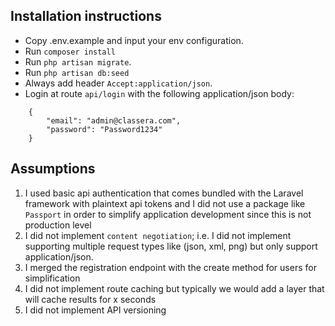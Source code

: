 ## Installation instructions

- Copy .env.example and input your env configuration.
- Run `composer install`
- Run `php artisan migrate`.
- Run `php artisan db:seed`
- Always add header `Accept:application/json`.
- Login at route `api/login` with the following application/json body:
```
    {
        "email": "admin@classera.com",
        "password": "Password1234"
    }
```

## Assumptions

1. I used basic api authentication that comes bundled with the Laravel framework with plaintext api tokens and I did not use a package like `Passport` in order to simplify application development since this is not production level
2. I did not implement `content negotiation`; i.e. I did not implement supporting multiple request types like (json, xml, png) but only support application/json.
3. I merged the registration endpoint with the create method for users for simplification
4. I did not implement route caching but typically we would add a layer that will cache results for x seconds
5. I did not implement API versioning